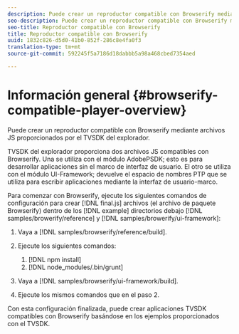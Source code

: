 ```yaml
---
description: Puede crear un reproductor compatible con Browserify mediante archivos JS proporcionados por el TVSDK del explorador.
seo-description: Puede crear un reproductor compatible con Browserify mediante archivos JS proporcionados por el TVSDK del explorador.
seo-title: Reproductor compatible con Browserify
title: Reproductor compatible con Browserify
uuid: 1832c826-d5d0-41b0-852f-286c8e4fa0f3
translation-type: tm+mt
source-git-commit: 592245f5a7186d18dabbb5a98a468cbed7354aed

---
```



# Información general {#browserify-compatible-player-overview}

Puede crear un reproductor compatible con Browserify mediante archivos JS proporcionados por el TVSDK del explorador.

TVSDK del explorador proporciona dos archivos JS compatibles con Browserify. Una se utiliza con el módulo AdobePSDK; esto es para desarrollar aplicaciones sin el marco de interfaz de usuario. El otro se utiliza con el módulo UI-Framework; devuelve el espacio de nombres PTP que se utiliza para escribir aplicaciones mediante la interfaz de usuario-marco.

Para comenzar con Browserify, ejecute los siguientes comandos de configuración para crear [!DNL final.js] archivos (el archivo de paquete Browserify) dentro de los [!DNL example] directorios debajo [!DNL samples/browerify/reference] y [!DNL samples/browerify/ui-framework]:

1. Vaya a [!DNL samples/browserify/reference/build].
1. Ejecute los siguientes comandos:

   1. [!DNL npm install]
   1. [!DNL node_modules/.bin/grunt]

1. Vaya a [!DNL samples/browserify/ui-framework/build].
1. Ejecute los mismos comandos que en el paso 2.

Con esta configuración finalizada, puede crear aplicaciones TVSDK compatibles con Browserify basándose en los ejemplos proporcionados con el TVSDK.
